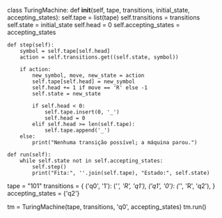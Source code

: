 class TuringMachine:
    def __init__(self, tape, transitions, initial_state, accepting_states):
        self.tape = list(tape)
        self.transitions = transitions
        self.state = initial_state
        self.head = 0
        self.accepting_states = accepting_states

    def step(self):
        symbol = self.tape[self.head]
        action = self.transitions.get((self.state, symbol))
        
        if action:
            new_symbol, move, new_state = action
            self.tape[self.head] = new_symbol
            self.head += 1 if move == 'R' else -1
            self.state = new_state

            if self.head < 0:
                self.tape.insert(0, '_')
                self.head = 0
            elif self.head >= len(self.tape):
                self.tape.append('_')
        else:
            print("Nenhuma transição possível; a máquina parou.")

    def run(self):
        while self.state not in self.accepting_states:
            self.step()
            print("Fita:", ''.join(self.tape), "Estado:", self.state)

tape = "101"
transitions = {
    ('q0', '1'): ('_', 'R', 'q1'),
    ('q1', '0'): ('_', 'R', 'q2'),
}
accepting_states = {'q2'}

tm = TuringMachine(tape, transitions, 'q0', accepting_states)
tm.run()
